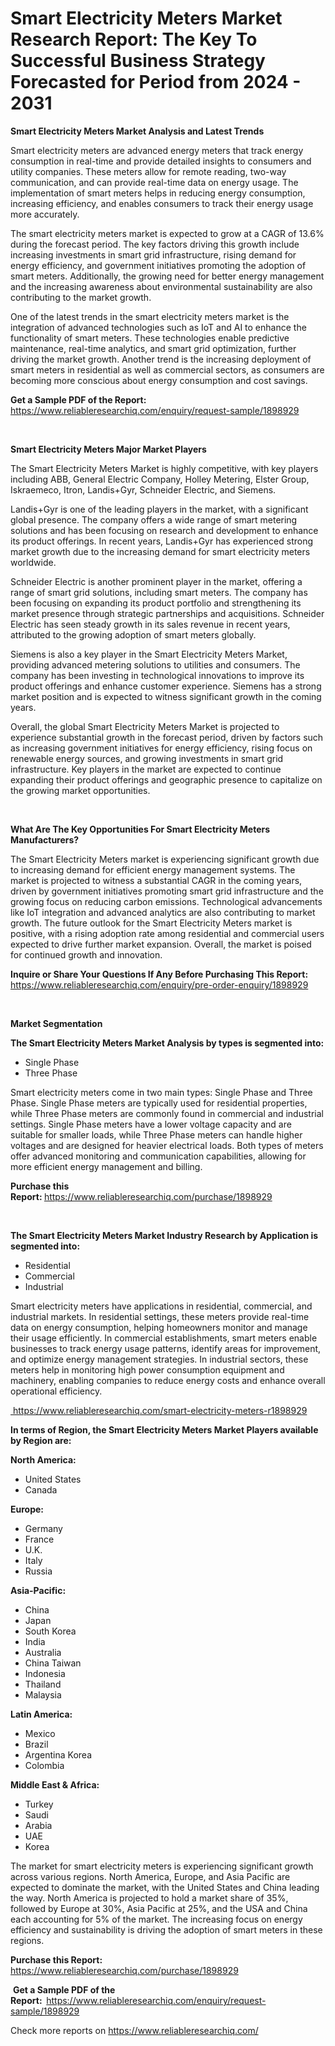 <p><h1>Smart Electricity Meters Market Research Report: The Key To Successful Business Strategy Forecasted for Period from 2024 - 2031</h1></p><p><strong>Smart Electricity Meters Market Analysis and Latest Trends</strong></p>
<p><p>Smart electricity meters are advanced energy meters that track energy consumption in real-time and provide detailed insights to consumers and utility companies. These meters allow for remote reading, two-way communication, and can provide real-time data on energy usage. The implementation of smart meters helps in reducing energy consumption, increasing efficiency, and enables consumers to track their energy usage more accurately.</p><p>The smart electricity meters market is expected to grow at a CAGR of 13.6% during the forecast period. The key factors driving this growth include increasing investments in smart grid infrastructure, rising demand for energy efficiency, and government initiatives promoting the adoption of smart meters. Additionally, the growing need for better energy management and the increasing awareness about environmental sustainability are also contributing to the market growth.</p><p>One of the latest trends in the smart electricity meters market is the integration of advanced technologies such as IoT and AI to enhance the functionality of smart meters. These technologies enable predictive maintenance, real-time analytics, and smart grid optimization, further driving the market growth. Another trend is the increasing deployment of smart meters in residential as well as commercial sectors, as consumers are becoming more conscious about energy consumption and cost savings.</p></p>
<p><strong>Get a Sample PDF of the Report:&nbsp;</strong> <a href="https://www.reliableresearchiq.com/enquiry/request-sample/1898929">https://www.reliableresearchiq.com/enquiry/request-sample/1898929</a></p>
<p>&nbsp;</p>
<p><strong>Smart Electricity Meters Major Market Players</strong></p>
<p><p>The Smart Electricity Meters Market is highly competitive, with key players including ABB, General Electric Company, Holley Metering, Elster Group, Iskraemeco, Itron, Landis+Gyr, Schneider Electric, and Siemens. </p><p>Landis+Gyr is one of the leading players in the market, with a significant global presence. The company offers a wide range of smart metering solutions and has been focusing on research and development to enhance its product offerings. In recent years, Landis+Gyr has experienced strong market growth due to the increasing demand for smart electricity meters worldwide.</p><p>Schneider Electric is another prominent player in the market, offering a range of smart grid solutions, including smart meters. The company has been focusing on expanding its product portfolio and strengthening its market presence through strategic partnerships and acquisitions. Schneider Electric has seen steady growth in its sales revenue in recent years, attributed to the growing adoption of smart meters globally.</p><p>Siemens is also a key player in the Smart Electricity Meters Market, providing advanced metering solutions to utilities and consumers. The company has been investing in technological innovations to improve its product offerings and enhance customer experience. Siemens has a strong market position and is expected to witness significant growth in the coming years.</p><p>Overall, the global Smart Electricity Meters Market is projected to experience substantial growth in the forecast period, driven by factors such as increasing government initiatives for energy efficiency, rising focus on renewable energy sources, and growing investments in smart grid infrastructure. Key players in the market are expected to continue expanding their product offerings and geographic presence to capitalize on the growing market opportunities.</p></p>
<p>&nbsp;</p>
<p><strong>What Are The Key Opportunities For Smart Electricity Meters Manufacturers?</strong></p>
<p><p>The Smart Electricity Meters market is experiencing significant growth due to increasing demand for efficient energy management systems. The market is projected to witness a substantial CAGR in the coming years, driven by government initiatives promoting smart grid infrastructure and the growing focus on reducing carbon emissions. Technological advancements like IoT integration and advanced analytics are also contributing to market growth. The future outlook for the Smart Electricity Meters market is positive, with a rising adoption rate among residential and commercial users expected to drive further market expansion. Overall, the market is poised for continued growth and innovation.</p></p>
<p><strong>Inquire or Share Your Questions If Any Before Purchasing This Report:</strong> <a href="https://www.reliableresearchiq.com/enquiry/pre-order-enquiry/1898929">https://www.reliableresearchiq.com/enquiry/pre-order-enquiry/1898929</a></p>
<p>&nbsp;</p>
<p><strong>Market Segmentation</strong></p>
<p><strong>The Smart Electricity Meters Market Analysis by types is segmented into:</strong></p>
<p><ul><li>Single Phase</li><li>Three Phase</li></ul></p>
<p><p>Smart electricity meters come in two main types: Single Phase and Three Phase. Single Phase meters are typically used for residential properties, while Three Phase meters are commonly found in commercial and industrial settings. Single Phase meters have a lower voltage capacity and are suitable for smaller loads, while Three Phase meters can handle higher voltages and are designed for heavier electrical loads. Both types of meters offer advanced monitoring and communication capabilities, allowing for more efficient energy management and billing.</p></p>
<p><strong>Purchase this Report:&nbsp;</strong><a href="https://www.reliableresearchiq.com/purchase/1898929">https://www.reliableresearchiq.com/purchase/1898929</a></p>
<p>&nbsp;</p>
<p><strong>The Smart Electricity Meters Market Industry Research by Application is segmented into:</strong></p>
<p><ul><li>Residential</li><li>Commercial</li><li>Industrial</li></ul></p>
<p><p>Smart electricity meters have applications in residential, commercial, and industrial markets. In residential settings, these meters provide real-time data on energy consumption, helping homeowners monitor and manage their usage efficiently. In commercial establishments, smart meters enable businesses to track energy usage patterns, identify areas for improvement, and optimize energy management strategies. In industrial sectors, these meters help in monitoring high power consumption equipment and machinery, enabling companies to reduce energy costs and enhance overall operational efficiency.</p></p>
<p><a href="https://www.reliableresearchiq.com/smart-electricity-meters-r1898929">&nbsp;https://www.reliableresearchiq.com/smart-electricity-meters-r1898929</a></p>
<p><strong>In terms of Region, the Smart Electricity Meters Market Players available by Region are:</strong></p>
<p>
    <p> <strong> North America: </strong>
        <ul>
            <li>United States</li>
            <li>Canada</li>
        </ul>
        </p> 
    <p> <strong> Europe: </strong>
        <ul>
            <li>Germany</li>
            <li>France</li>
            <li>U.K.</li>
            <li>Italy</li>
            <li>Russia</li>
        </ul>
        </p> 
    <p> <strong> Asia-Pacific: </strong>
        <ul>
            <li>China</li>
            <li>Japan</li>
            <li>South Korea</li>
            <li>India</li>
            <li>Australia</li>
            <li>China Taiwan</li>
            <li>Indonesia</li>
            <li>Thailand</li>
            <li>Malaysia</li>
        </ul>
        </p> 
    <p> <strong> Latin America: </strong>
        <ul>
            <li>Mexico</li>
            <li>Brazil</li>
            <li>Argentina Korea</li>
            <li>Colombia</li>
        </ul>
        </p> 
    <p> <strong> Middle East & Africa: </strong>
        <ul>
            <li>Turkey</li>
            <li>Saudi</li>
            <li>Arabia</li>
            <li>UAE</li>
            <li>Korea</li>
        </ul>
    </p>
    </p>
<p><p>The market for smart electricity meters is experiencing significant growth across various regions. North America, Europe, and Asia Pacific are expected to dominate the market, with the United States and China leading the way. North America is projected to hold a market share of 35%, followed by Europe at 30%, Asia Pacific at 25%, and the USA and China each accounting for 5% of the market. The increasing focus on energy efficiency and sustainability is driving the adoption of smart meters in these regions.</p></p>
<p><strong>Purchase this Report: </strong><a href="https://www.reliableresearchiq.com/purchase/1898929">https://www.reliableresearchiq.com/purchase/1898929</a></p>
<p>&nbsp;<strong>Get a Sample PDF of the Report:&nbsp;&nbsp;</strong><a href="https://www.reliableresearchiq.com/enquiry/request-sample/1898929">https://www.reliableresearchiq.com/enquiry/request-sample/1898929</a></p>
<p><strong></strong></p>
<p>Check more reports on <a href="https://www.reliableresearchiq.com/">https://www.reliableresearchiq.com/</a></p>